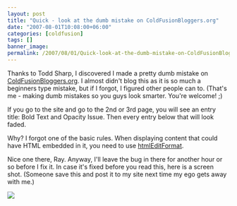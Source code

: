 ```yaml
---
layout: post
title: "Quick - look at the dumb mistake on ColdFusionBloggers.org"
date: "2007-08-01T10:08:00+06:00"
categories: [coldfusion]
tags: []
banner_image: 
permalink: /2007/08/01/Quick-look-at-the-dumb-mistake-on-ColdFusionBloggersorg
---
```


Thanks to Todd Sharp, I discovered I made a pretty dumb mistake on <a href="http://www.coldfusionbloggers.org">ColdFusionBloggers.org</a>. I almost didn't blog this as it is so much a beginners type mistake, but if I forgot, I figured other people can to. (That's me - making dumb mistakes so you guys look smarter. You're welcome! ;)

If you go to the site and go to the 2nd or 3rd page, you will see an entry title: Bold Text and Opacity Issue. Then every entry below that will look faded.

Why? I forgot one of the basic rules. When displaying content that could have HTML embedded in it, you need to use <a href="http://www.cfquickdocs.com/?getDoc=HTMLEditFormat">htmlEditFormat</a>. 

Nice one there, Ray. Anyway, I'll leave the bug in there for another hour or so before I fix it. In case it's fixed before you read this, here is a screen shot. (Someone save this and post it to my site next time my ego gets away with me.)


<img src="https://static.raymondcamden.com/images/cfbloggers.png">